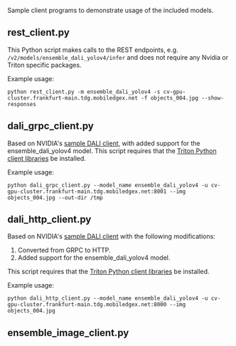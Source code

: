 Sample client programs to demonstrate usage of the included models.

## rest_client.py
This Python script makes calls to the REST endpoints, e.g. `/v2/models/ensemble_dali_yolov4/infer` and does not require any Nvidia or Triton specific packages.

Example usage:

```
python rest_client.py -m ensemble_dali_yolov4 -s cv-gpu-cluster.frankfurt-main.tdg.mobiledgex.net -f objects_004.jpg --show-responses
```

## dali_grpc_client.py
Based on NVIDIA's [sample DALI client](https://github.com/triton-inference-server/dali_backend/blob/main/client/dali_grpc_client.py), with added support for the ensemble_dali_yolov4 model. This script requires that the [Triton Python client libraries](https://github.com/bytedance/triton-inference-server/blob/master/docs/client_libraries.md#download-using-python-package-installer-pip) be installed.

Example usage:

```
python dali_grpc_client.py --model_name ensemble_dali_yolov4 -u cv-gpu-cluster.frankfurt-main.tdg.mobiledgex.net:8001 --img objects_004.jpg --out-dir /tmp
```

## dali_http_client.py
Based on NVIDIA's [sample DALI client](https://github.com/triton-inference-server/dali_backend/blob/main/client/dali_grpc_client.py) with the following modifications:

1. Converted from GRPC to HTTP.
1. Added support for the ensemble_dali_yolov4 model.

This script requires that the [Triton Python client libraries](https://github.com/bytedance/triton-inference-server/blob/master/docs/client_libraries.md#download-using-python-package-installer-pip) be installed.

Example usage:

```
python dali_http_client.py --model_name ensemble_dali_yolov4 -u cv-gpu-cluster.frankfurt-main.tdg.mobiledgex.net:8000 --img objects_004.jpg
```

## ensemble_image_client.py
